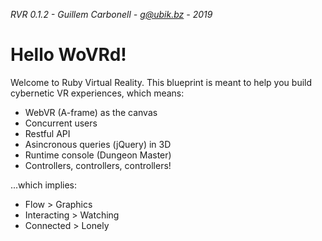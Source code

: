 *RVR 0.1.2 - Guillem Carbonell - g@ubik.bz - 2019*

Hello WoVRd!
============

Welcome to Ruby Virtual Reality. This blueprint is meant to help you build cybernetic VR experiences, which means:

* WebVR (A-frame) as the canvas
* Concurrent users
* Restful API
* Asincronous queries (jQuery) in 3D
* Runtime console (Dungeon Master)
* Controllers, controllers, controllers!

...which implies:

* Flow > Graphics
* Interacting > Watching
* Connected > Lonely